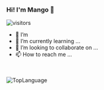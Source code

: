 ### Hi! I'm Mango 👋

![visitors](https://visitor-badge.glitch.me/badge?page_id=UrMango)

- 👀 I’m 
- 🌱 I’m currently learning ...
- 💞️ I’m looking to collaborate on ...
- 📫 How to reach me ...
<br/>

![TopLanguage](https://github-readme-stats.vercel.app/api/top-langs/?username=UrMango)
